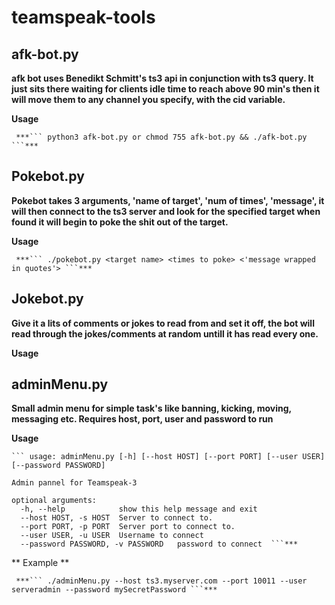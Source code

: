 # teamspeak-tools

## afk-bot.py 

 **afk bot uses Benedikt Schmitt's ts3 api in conjunction with ts3 query. It just sits there waiting for clients 
 idle time to reach above 90 min's then it will move them to any channel you specify, with the cid variable.**
 
 **Usage**
 
     ***``` python3 afk-bot.py or chmod 755 afk-bot.py && ./afk-bot.py ```***


## Pokebot.py

 **Pokebot takes 3 arguments, 'name of target', 'num of times', 'message', it will then connect to the ts3 server and 
 look for the specified target when found it will begin to poke the shit out of the target.**
 
 **Usage**
 
     ***``` ./pokebot.py <target name> <times to poke> <'message wrapped in quotes'> ```***
 
## Jokebot.py
 
**Give it a lits of comments or jokes to read from and set it off, the bot will read through the jokes/comments
at random untill it has read every one.**
 
**Usage**
 
 
## adminMenu.py
 
**Small admin menu for simple task's like banning, kicking, moving, messaging etc.
Requires host, port, user and password to run**
 
**Usage**
 
    ``` usage: adminMenu.py [-h] [--host HOST] [--port PORT] [--user USER] [--password PASSWORD]
                   
    Admin pannel for Teamspeak-3

    optional arguments:
      -h, --help            show this help message and exit
      --host HOST, -s HOST  Server to connect to.
      --port PORT, -p PORT  Server port to connect to.
      --user USER, -u USER  Username to connect
      --password PASSWORD, -v PASSWORD   password to connect  ```***
  
 ** Example **
 
     ***``` ./adminMenu.py --host ts3.myserver.com --port 10011 --user serveradmin --password mySecretPassword ```***
              
        

